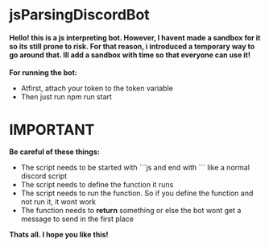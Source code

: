 # jsParsingDiscordBot

<h4>
  Hello! this is a js interpreting bot. However, I havent made a sandbox for it
  so its still prone to risk. For that reason, i introduced a temporary way to
  go around that. Ill add a sandbox with time so that everyone can use it!
</h4>

<div>
  <b>For running the bot: </b>
  <ul>
    <li>Atfirst, attach your token to the token variable</li>
    <li>Then just run npm run start</li>
  </ul>
</div>
<div>
  <h1>IMPORTANT</h1>
  <b>Be careful of these things:</b>
  <ul>
    <li>
      The script needs to be started with ```js and end with ``` like a normal
      discord script
    </li>
    <li>The script needs to define the function it runs</li>
    <li>
      The script needs to run the function. So if you define the function and
      not run it, it wont work
    </li>
    <li>
      The function needs to <b>return</b> something or else the bot wont get a
      message to send in the first place
    </li>
  </ul>
  <b> Thats all. I hope you like this!</b>
</div>
